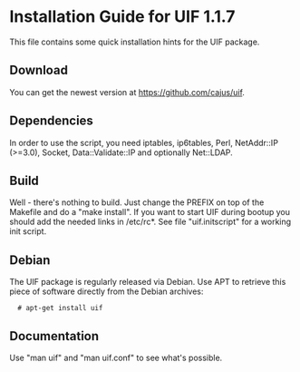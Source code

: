 # Installation Guide for UIF 1.1.7

This file contains some quick installation hints for
the UIF package.

## Download

You can get the newest version at https://github.com/cajus/uif.

## Dependencies

In order to use the script, you need iptables, ip6tables, Perl,
NetAddr::IP (>=3.0), Socket, Data::Validate::IP and optionally Net::LDAP.

## Build

Well - there's nothing to build. Just change the PREFIX on top of the
Makefile and do a "make install". If you want to start UIF during bootup
you should add the needed links in /etc/rc*. See file "uif.initscript"
for a working init script.

## Debian

The UIF package is regularly released via Debian. Use APT to retrieve
this piece of software directly from the Debian archives:

```
  # apt-get install uif
```

## Documentation

Use "man uif" and "man uif.conf" to see what's possible.
